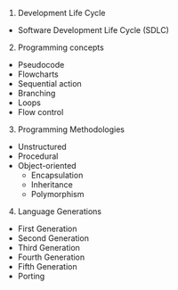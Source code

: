 1. Development Life Cycle
  * Software Development Life Cycle (SDLC)
2. Programming concepts
  * Pseudocode
  * Flowcharts
  * Sequential action
  * Branching
  * Loops
  * Flow control
3. Programming Methodologies
  * Unstructured
  * Procedural
  * Object-oriented
    * Encapsulation
    * Inheritance
    * Polymorphism
4. Language Generations
  * First Generation
  * Second Generation
  * Third Generation
  * Fourth Generation
  * Fifth Generation
  * Porting